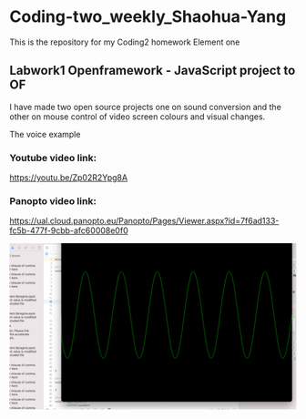 # Coding-two_weekly_Shaohua-Yang

This is the repository for my Coding2 homework Element one

## Labwork1 Openframework - JavaScript project to OF

I have made two open source projects one on sound conversion and the other on mouse control of video screen colours and visual changes.

The voice example

### Youtube video link:

https://youtu.be/Zp02R2Ypg8A

### Panopto video link:

https://ual.cloud.panopto.eu/Panopto/Pages/Viewer.aspx?id=7f6ad133-fc5b-477f-9cbb-afc60008e0f0

![Cow1](https://github.com/yrrrng/Coding-two_weekly_Shaohua-Yang/raw/main/coding%20two%20image/1.png "Cow1")
